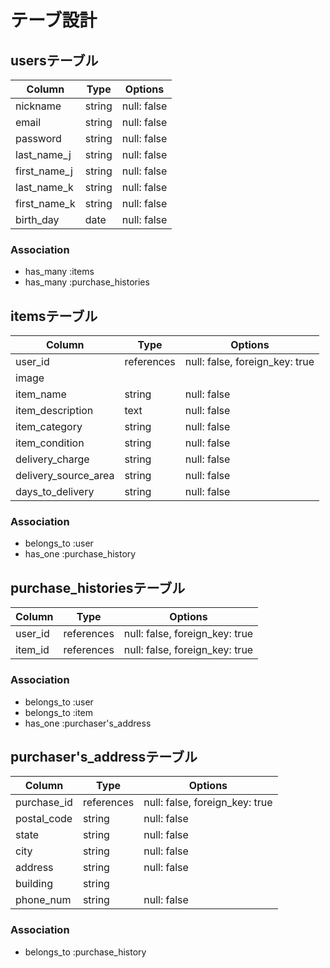 # テーブ設計

## usersテーブル

| Column       | Type   | Options     |
|--------------|--------|-------------|
| nickname     | string | null: false |
| email        | string | null: false |
| password     | string | null: false |
| last_name_j  | string | null: false |
| first_name_j | string | null: false |
| last_name_k  | string | null: false |
| first_name_k | string | null: false |
| birth_day    | date   | null: false |

### Association

- has_many :items
- has_many :purchase_histories


## itemsテーブル

| Column               | Type       | Options                        |
|----------------------|------------|--------------------------------|
| user_id              | references | null: false, foreign_key: true |
| image                |            |                                |
| item_name            | string     | null: false                    |
| item_description     | text       | null: false                    |
| item_category        | string     | null: false                    |
| item_condition       | string     | null: false                    |
| delivery_charge      | string     | null: false                    |
| delivery_source_area | string     | null: false                    |
| days_to_delivery     | string     | null: false                    |

### Association

- belongs_to :user
- has_one :purchase_history


## purchase_historiesテーブル

| Column  | Type       | Options                        |
|---------|------------|--------------------------------|
| user_id | references | null: false, foreign_key: true |
| item_id | references | null: false, foreign_key: true |

### Association

- belongs_to :user
- belongs_to :item
- has_one :purchaser's_address


## purchaser's_addressテーブル

| Column      | Type       | Options                        |
|-------------|------------|--------------------------------|
| purchase_id | references | null: false, foreign_key: true |
| postal_code | string     | null: false                    |
| state       | string     | null: false                    |
| city        | string     | null: false                    |
| address     | string     | null: false                    |
| building    | string     |                                |
| phone_num   | string     | null: false                    |

### Association

- belongs_to :purchase_history





